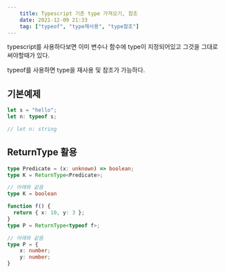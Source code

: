 ```yaml
---
    title: Typescript 기존 type 가져오기, 참조
    date: 2021-12-09 21:33
    tag: ["typeof", "type재사용", "type참조"]
---
```


typescript를 사용하다보면 이미 변수나 함수에 type이 지정되어있고 그것을 그대로 써야할때가 있다.

typeof를 사용하면 type을 재사용 및 참조가 가능하다.

## 기본예제
```typescript
let s = "hello";
let n: typeof s;

// let n: string
```

## ReturnType 활용
```typescript
type Predicate = (x: unknown) => boolean;
type K = ReturnType<Predicate>;

// 아래와 같음
type K = boolean

function f() {
  return { x: 10, y: 3 };
}
type P = ReturnType<typeof f>;

// 아래와 같음
type P = {
    x: number;
    y: number;
}
```